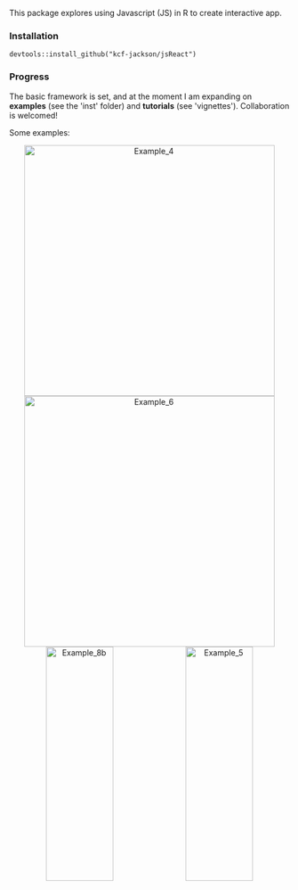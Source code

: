 This package explores using Javascript (JS) in R to create interactive app.

### Installation
```
devtools::install_github("kcf-jackson/jsReact")
```

### Progress

The basic framework is set, and at the moment I am expanding on **examples** (see the 'inst' folder) and **tutorials** (see 'vignettes'). Collaboration is welcomed! 

Some examples:
<div align = 'center'>
<img src="https://github.com/kcf-jackson/jsReact/raw/master/inst/example_4.gif" alt="Example_4" style="height: 450px;"/>
<img src="https://github.com/kcf-jackson/jsReact/raw/master/inst/example_6.gif" alt="Example_6" style="height: 450px;"/>
</div>
<div align = 'center'>
<img src="https://github.com/kcf-jackson/jsReact/raw/master/inst/example_8b.gif" alt="Example_8b" style="height: 420px; width:49%"/>
<img src="https://github.com/kcf-jackson/jsReact/raw/master/inst/example_5.gif" alt="Example_5" style="height: 420px; width:49%"/>
</div>

